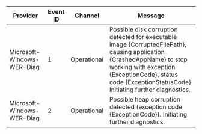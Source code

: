 Provider                    |  Event ID  |  Channel      |  Message
----------------------------|------------|---------------|-------------------------------------------------------------------------------------------------------------------------------------------------------------------------------------------------------------------------------------
Microsoft-Windows-WER-Diag  |  1         |  Operational  |  Possible disk corruption detected for executable image {CorruptedFilePath}, causing application {CrashedAppName} to stop working with exception {ExceptionCode}, status code {ExceptionStatusCode}. Initiating further diagnostics.
Microsoft-Windows-WER-Diag  |  2         |  Operational  |  Possible heap corruption detected (exception code {ExceptionCode}). Initiating further diagnostics.